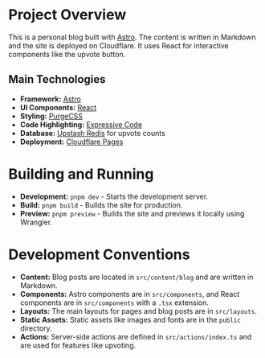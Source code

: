 # Project Overview

This is a personal blog built with [Astro](https://astro.build/). The content is written in Markdown and the site is deployed on Cloudflare. It uses React for interactive components like the upvote button.

## Main Technologies

*   **Framework:** [Astro](https://astro.build/)
*   **UI Components:** [React](https://react.dev/)
*   **Styling:** [PurgeCSS](https://purgecss.com/)
*   **Code Highlighting:** [Expressive Code](https://expressive-code.com/)
*   **Database:** [Upstash Redis](https://upstash.com/redis) for upvote counts
*   **Deployment:** [Cloudflare Pages](https://pages.cloudflare.com/)

# Building and Running

*   **Development:** `pnpm dev` - Starts the development server.
*   **Build:** `pnpm build` - Builds the site for production.
*   **Preview:** `pnpm preview` - Builds the site and previews it locally using Wrangler.

# Development Conventions

*   **Content:** Blog posts are located in `src/content/blog` and are written in Markdown.
*   **Components:** Astro components are in `src/components`, and React components are in `src/components` with a `.tsx` extension.
*   **Layouts:** The main layouts for pages and blog posts are in `src/layouts`.
*   **Static Assets:** Static assets like images and fonts are in the `public` directory.
*   **Actions:** Server-side actions are defined in `src/actions/index.ts` and are used for features like upvoting.
